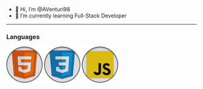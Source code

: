 - 👋 Hi, I’m @AVenturi98
- 🌱 I’m currently learning Full-Stack Developer

*********
### Languages
![javascript logo](html_1.png)
![javascript logo](css_1.png)
![javascript logo](js_1.png)

<!---
AVenturi98/AVenturi98 is a ✨ special ✨ repository because its `README.md` (this file) appears on your GitHub profile.
You can click the Preview link to take a look at your changes.
--->
